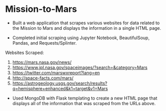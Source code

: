 # Mission-to-Mars

- Built a web application that scrapes various websites for data related to the Mission to Mars and displays the information in a single HTML page.

- Completed initial scraping using Jupyter Notebook, BeautifulSoup, Pandas, and Requests/Splinter.

Websites Scraped:
1. https://mars.nasa.gov/news/
2. https://www.jpl.nasa.gov/spaceimages/?search=&category=Mars
3. https://twitter.com/marswxreport?lang=en
4. http://space-facts.com/mars/
5. https://astrogeology.usgs.gov/search/results?q=hemisphere+enhanced&k1=target&v1=Mars

- Used MongoDB with Flask templating to create a new HTML page that displays all of the information that was scraped from the URLs above.

